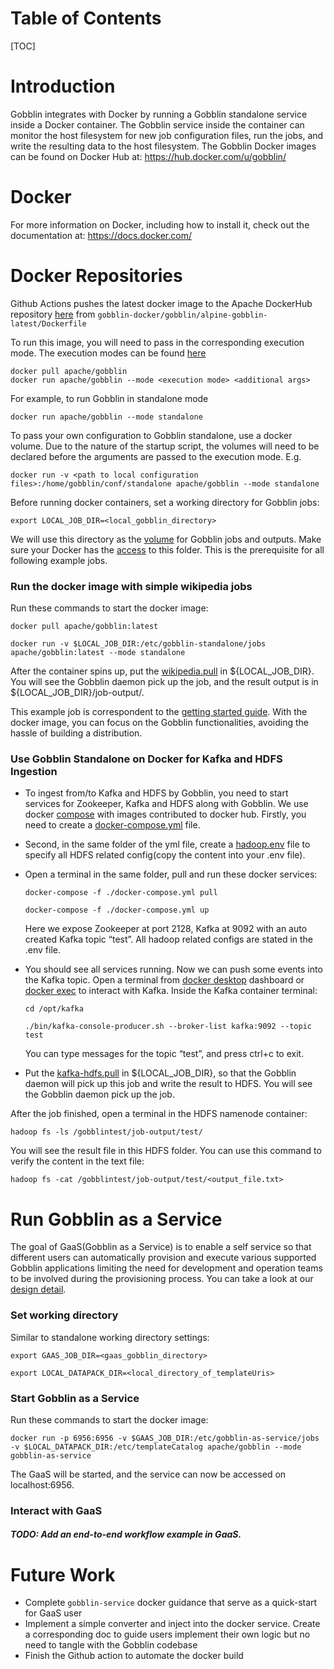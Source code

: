 # Table of Contents

[TOC]

# Introduction

Gobblin integrates with Docker by running a Gobblin standalone service inside a Docker container. The Gobblin service inside the container can monitor the host filesystem for new job configuration files, run the jobs, and write the resulting data to the host filesystem. The Gobblin Docker images can be found on Docker Hub at: https://hub.docker.com/u/gobblin/

# Docker

For more information on Docker, including how to install it, check out the documentation at: https://docs.docker.com/

# Docker Repositories

Github Actions pushes the latest docker image to the Apache DockerHub repository [here](https://hub.docker.com/r/apache/gobblin) from `gobblin-docker/gobblin/alpine-gobblin-latest/Dockerfile`

To run this image, you will need to pass in the corresponding execution mode. The execution modes can be found [here](https://gobblin.readthedocs.io/en/latest/user-guide/Gobblin-Deployment/)

```
docker pull apache/gobblin
docker run apache/gobblin --mode <execution mode> <additional args>
```

For example, to run Gobblin in standalone mode
```
docker run apache/gobblin --mode standalone
```

To pass your own configuration to Gobblin standalone, use a docker volume. Due to the nature of the startup script, the volumes
will need to be declared before the arguments are passed to the execution mode. E.g.
```
docker run -v <path to local configuration files>:/home/gobblin/conf/standalone apache/gobblin --mode standalone
```

Before running docker containers, set a working directory for Gobblin jobs:

`export LOCAL_JOB_DIR=<local_gobblin_directory>`

We will use this directory as the [volume](https://docs.docker.com/storage/volumes/) for Gobblin jobs and outputs. Make sure your Docker has the [access](https://docs.docker.com/docker-for-mac/#file-sharing) to this folder. This is the prerequisite for all following example jobs.

### Run the docker image with simple wikipedia jobs

Run these commands to start the docker image:

`docker pull apache/gobblin:latest`

`docker run -v $LOCAL_JOB_DIR:/etc/gobblin-standalone/jobs apache/gobblin:latest --mode standalone`

After the container spins up, put the [wikipedia.pull](https://github.com/apache/incubator-gobblin/blob/master/gobblin-example/src/main/resources/wikipedia.pull) in ${LOCAL_JOB_DIR}. You will see the Gobblin daemon pick up the job, and the result output is in ${LOCAL_JOB_DIR}/job-output/.

This example job is correspondent to the [getting started guide](https://gobblin.readthedocs.io/en/latest/Getting-Started/). With the docker image, you can focus on the Gobblin functionalities, avoiding the hassle of building a distribution.

### Use Gobblin Standalone on Docker for Kafka and HDFS Ingestion 

* To ingest from/to Kafka and HDFS by Gobblin, you need to start services for Zookeeper, Kafka and HDFS along with Gobblin. We use docker [compose](https://docs.docker.com/compose/) with images contributed to docker hub. Firstly, you need to create a [docker-compose.yml](https://github.com/apache/incubator-gobblin/blob/master/gobblin-docker/gobblin-recipes/kafka-hdfs/docker-compose.yml) file.

* Second, in the same folder of the yml file, create a [hadoop.env](https://github.com/apache/incubator-gobblin/blob/master/gobblin-docker/gobblin-recipes/kafka-hdfs/hadoop.env) file to specify all HDFS related config(copy the content into your .env file).

* Open a terminal in the same folder, pull and run these docker services:

    `docker-compose -f ./docker-compose.yml pull`

    `docker-compose -f ./docker-compose.yml up`
    
    Here we expose Zookeeper at port 2128, Kafka at 9092 with an auto created Kafka topic “test”. All hadoop related configs are stated in the .env file.

* You should see all services running. Now we can push some events into the Kafka topic. Open a terminal from [docker desktop](https://docs.docker.com/desktop/dashboard/) dashboard or [docker exec](https://docs.docker.com/engine/reference/commandline/exec/) to interact with Kafka. Inside the Kafka container terminal:

    `cd /opt/kafka`

    `./bin/kafka-console-producer.sh --broker-list kafka:9092 --topic test`

    You can type messages for the topic “test”, and press ctrl+c to exit.

* Put the [kafka-hdfs.pull](https://github.com/apache/incubator-gobblin/blob/master/gobblin-example/src/main/resources/kafka-hdfs.pull) in ${LOCAL_JOB_DIR}, so that the Gobblin daemon will pick up this job and write the result to HDFS. You will see the Gobblin daemon pick up the job.

After the job finished, open a terminal in the HDFS namenode container:

`hadoop fs -ls /gobblintest/job-output/test/`

You will see the result file in this HDFS folder. You can use this command to verify the content in the text file:

`hadoop fs -cat /gobblintest/job-output/test/<output_file.txt>`

# Run Gobblin as a Service

The goal of GaaS(Gobblin as a Service) is to enable a self service so that different users can automatically provision and execute various supported Gobblin applications limiting the need for development and operation teams to be involved during the provisioning process. You can take a look at our [design detail](https://cwiki.apache.org/confluence/display/GOBBLIN/Gobblin+as+a+Service).

### Set working directory

Similar to standalone working directory settings:

`export GAAS_JOB_DIR=<gaas_gobblin_directory>`

`export LOCAL_DATAPACK_DIR=<local_directory_of_templateUris>`

### Start Gobblin as a Service

Run these commands to start the docker image:

`docker run -p 6956:6956 -v $GAAS_JOB_DIR:/etc/gobblin-as-service/jobs -v $LOCAL_DATAPACK_DIR:/etc/templateCatalog apache/gobblin --mode gobblin-as-service`

The GaaS will be started, and the service can now be accessed on localhost:6956.

### Interact with GaaS

##### TODO: Add an end-to-end workflow example in GaaS.

# Future Work

* Complete `gobblin-service` docker guidance that serve as a quick-start for GaaS user
* Implement a simple converter and inject into the docker service. Create a corresponding doc to guide users implement their own logic but no need to tangle with the Gobblin codebase
* Finish the Github action to automate the docker build
